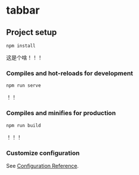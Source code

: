 # tabbar

## Project setup
```
npm install
```
这是个啥！！！

### Compiles and hot-reloads for development
```
npm run serve
```
！！
### Compiles and minifies for production
```
npm run build
```
！！！
### Customize configuration
See [Configuration Reference](https://cli.vuejs.org/config/).
